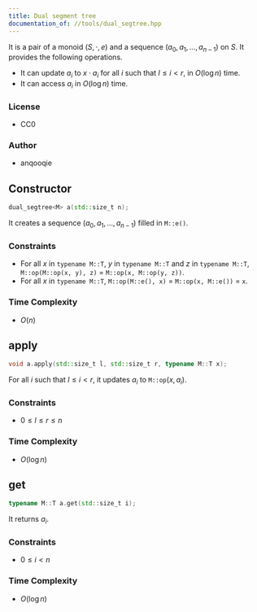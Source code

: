 ```yaml
---
title: Dual segment tree
documentation_of: //tools/dual_segtree.hpp
---
```


It is a pair of a monoid $(S, \cdot, e)$ and a sequence $(a_0, a_1, \ldots, a_{n - 1})$ on $S$.
It provides the following operations.

- It can update $a_i$ to $x \cdot a_i$ for all $i$ such that $l \leq i < r$, in $O(\log n)$ time.
- It can access $a_i$ in $O(\log n)$ time.

### License
- CC0

### Author
- anqooqie

## Constructor
```cpp
dual_segtree<M> a(std::size_t n);
```

It creates a sequence $(a_0, a_1, \ldots, a_{n - 1})$ filled in `M::e()`.

### Constraints
- For all $x$ in `typename M::T`, $y$ in `typename M::T` and $z$ in `typename M::T`, `M::op(M::op(x, y), z)` $=$ `M::op(x, M::op(y, z))`.
- For all $x$ in `typename M::T`, `M::op(M::e(), x)` $=$ `M::op(x, M::e())` $=$ `x`.

### Time Complexity
- $O(n)$

## apply
```cpp
void a.apply(std::size_t l, std::size_t r, typename M::T x);
```

For all $i$ such that $l \leq i < r$, it updates $a_i$ to `M::op`$(x, a_i)$.

### Constraints
- $0 \leq l \leq r \leq n$

### Time Complexity
- $O(\log n)$

## get
```cpp
typename M::T a.get(std::size_t i);
```

It returns $a_i$.

### Constraints
- $0 \leq i < n$

### Time Complexity
- $O(\log n)$
